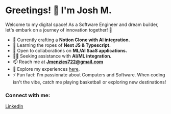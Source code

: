 # Greetings! 👋 I'm Josh M.

Welcome to my digital space! As a Software Engineer and dream builder, let's embark on a journey of innovation together! 🚀

- 🔭 Currently crafting a **Notion Clone with AI integration.**
- 🌱 Learning the ropes of **Next JS & Typescript.**
- 🤝 Open to collaborations on **ML/AI SaaS applications.**
- 👨‍💻 Seeking assistance with **AI/ML integration.**
- 📫 Reach me at **[Jmenzies722@gmail.com](mailto:Jmenzies722@gmail.com)**
- 📄 Explore my experiences [here](https://jshua.netlify.app).
- ⚡ Fun fact: I'm passionate about Computers and Software. When coding isn't the vibe, catch me playing basketball or exploring new destinations!

### Connect with me:
[LinkedIn](https://linkedin.com/in/https://www.linkedin.com/in/josh-m123456/)
